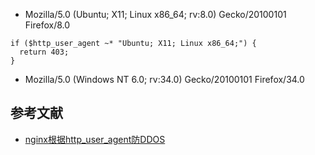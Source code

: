 * Mozilla/5.0 (Ubuntu; X11; Linux x86_64; rv:8.0) Gecko/20100101 Firefox/8.0
```
if ($http_user_agent ~* "Ubuntu; X11; Linux x86_64;") {
  return 403;
}
```
* Mozilla/5.0 (Windows NT 6.0; rv:34.0) Gecko/20100101 Firefox/34.0

## 参考文献
* [nginx根据http_user_agent防DDOS](http://www.cnblogs.com/top5/archive/2011/01/13/1934845.html)
